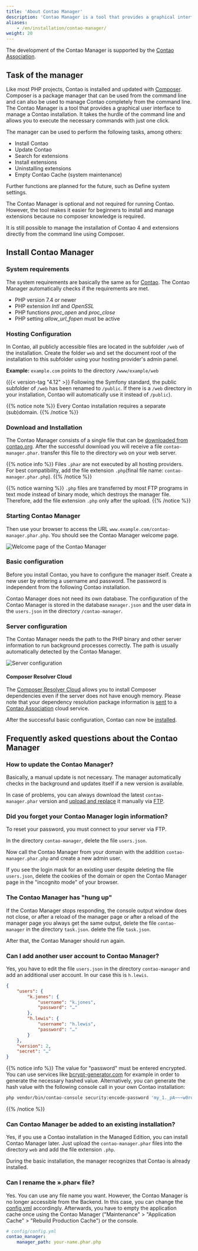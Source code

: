 ```yaml
---
title: 'About Contao Manager'
description: 'Contao Manager is a tool that provides a graphical interface to easily manage a Contao installation.'
aliases:
    - /en/installation/contao-manager/
weight: 20
---
```


The development of the Contao Manager is supported by the [Contao Association](https://association.contao.org/).

## Task of the manager

Like most PHP projects, Contao is installed and updated with [Composer](https://getcomposer.org). Composer is a package 
manager that can be used from the command line and can also be used to manage Contao completely from the command line. 
The Contao Manager is a tool that provides a graphical user interface to manage a Contao installation. It takes the 
hurdle of the command line and allows you to execute the necessary commands with just one click.

The manager can be used to perform the following tasks, among others:

- Install Contao
- Update Contao
- Search for extensions
- Install extensions
- Uninstalling extensions
- Empty Contao Cache (system maintenance)

Further functions are planned for the future, such as Define system settings.

The Contao Manager is optional and not required for running Contao. However, the tool makes it easier for beginners to 
install and manage extensions because no composer knowledge is required.

It is still possible to manage the installation of Contao 4 and extensions directly from the command line using Composer.

## Install Contao Manager

### System requirements

The system requirements are basically the same as for [Contao](/en/installation/system-requirements/). The Contao 
Manager automatically checks if the requirements are met.

- PHP version 7.4 or newer
- PHP extension *Intl* and *OpenSSL*
- PHP functions *proc\_open* and *proc\_close*
- PHP setting *allow\_url\_fopen* must be active

### Hosting Configuration

In Contao, all publicly accessible files are located in the subfolder `/web` of the installation. Create the folder 
`web` and set the document root of the installation to this subfolder using your hosting provider's admin panel.

**Example:** `example.com` points to the directory `/www/example/web`

({{< version-tag "4.12" >}} Following the Symfony standard, the public subfolder of `/web` has been renamed to
`/public`. If there is a `/web` directory in your installation, Contao will automatically use it instead of `/public`).

{{% notice note %}}
Every Contao installation requires a separate (sub)domain.
{{% /notice %}}

### Download and Installation

The Contao Manager consists of a single file that can be [downloaded from contao.org](https://contao.org/en/download.html). 
After the successful download you will receive a file `contao-manager.phar`. transfer this file to the directory `web` 
on your web server.

{{% notice info %}}
Files `.phar` are not executed by all hosting providers. For best compatibility, add the file extension `.php`(final 
file name: `contao-manager.phar.php`).
{{% /notice %}}

{{% notice warning %}}
`.php` files are transferred by most FTP programs in text mode instead of binary mode, which destroys the manager file. 
Therefore, add the file extension `.php` only after the upload. 
{{% /notice %}}

### Starting Contao Manager

Then use your browser to access the URL `www.example.com/contao-manager.phar.php`. You should see the Contao Manager 
welcome page.

![Welcome page of the Contao Manager](/de/installation/images/en/welcomepage-contao-manager.png?classes=shadow)

### Basic configuration

Before you install Contao, you have to configure the manager itself. Create a new user by entering a username and 
password. The password is independent from the following Contao installation.

Contao Manager does not need its own database. The configuration of the Contao Manager is stored in the database 
`manager.json` and the user data in the `users.json` in the directory `/contao-manager`.


### Server configuration

The Contao Manager needs the path to the PHP binary and other server information to run background processes correctly. 
The path is usually automatically detected by the Contao Manager.


![Server configuration](/de/installation/images/en/server-configuration.png?classes=shadow)

#### Composer Resolver Cloud

The [Composer Resolver Cloud](https://composer-resolver.cloud/) allows you to install Composer dependencies even if the 
server does not have enough memory. Please note that your dependency resolution package information is 
[sent](https://association.contao.org/) to a [Contao Association](https://association.contao.org/) cloud service.

After the successful basic configuration, Contao can now be 
[installed](/en/installation/install-contao/#installing-contao-with-the-contao-manager).

## Frequently asked questions about the Contao Manager

### How to update the Contao Manager?

Basically, a manual update is not necessary. The manager automatically checks in the background and updates itself if a 
new version is available.

In case of problems, you can always download the latest `contao-manager.phar` version and 
[upload and replace](#download-and-installation) it manually via [FTP](#download-and-installation).

### Did you forget your Contao Manager login information?

To reset your password, you must connect to your server via FTP.

In the directory `contao-manager`, delete the file `users.json`.

Now call the Contao Manager from your domain with the addition `contao-manager.phar.php` and create a new admin user.

If you see the login mask for an existing user despite deleting the file `users.json`, delete the cookies of the domain 
or open the Contao Manager page in the "incognito mode" of your browser.

### The Contao Manager has "hung up"

If the Contao Manager stops responding, the console output window does not close, or after a reload of the manager page
or after a reload of the manager page you always get the same output, delete the file `contao-manager` in the directory 
`task.json`.
delete the file `task.json`.

After that, the Contao Manager should run again.

### Can I add another user account to Contao Manager?

Yes, you have to edit the file `users.json` in the directory `contao-manager` and add an additional user account. In 
our case this is `h.lewis`.

```json
{
    "users": {
        "k.jones": {
            "username": "k.jones",
            "password": "…"
        },
        "h.lewis": {
            "username": "h.lewis",
            "password": "…"
        }
    },
    "version": 2,
    "secret": "…"
}

```

{{% notice info %}}
The value for "password" must be entered encrypted. You can use services like 
[bcrypt-generator.com](https://bcrypt-generator.com/)
for example in order to generate the necessary hashed value. Alternatively, you can generate the hash value with the 
following console call
in your own Contao installation:

```bash
php vendor/bin/contao-console security:encode-password 'my_1._pA~~~w0rd'
```
{{% /notice %}}


### Can Contao Manager be added to an existing installation?

Yes, if you use a Contao installation in the Managed Edition, you can install Contao Manager later. Just upload the 
`contao-manager.phar` files into the directory `web` and add the file extension `.php`.

During the basic installation, the manager recognizes that Contao is already installed.


### Can I rename the ».phar« file?
Yes. You can use any file name you want. However, the Contao Manager is no longer accessible from the Backend. 
In this case, you can change the [config.yml](/en/system/settings/#config-yml) accordingly. Afterwards, you have to 
empty the application cache 
once using the Contao Manager ("Maintenance" &gt; "Application Cache" &gt; "Rebuild Production Cache") or the console.
```yml
# config/config.yml
contao_manager:
    manager_path: your-name.phar.php
```

